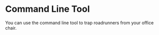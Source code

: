 <!--
Copyright 2018 ACME, Inc.
-->

<!--
Usage:

* Download
* Install
* Deploy
* Prevail
-->

# Command Line Tool

You can use the command line tool to trap roadrunners from your office chair.
